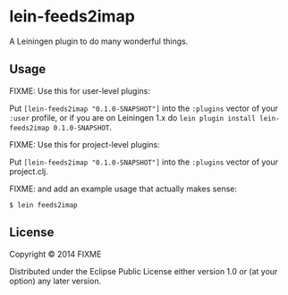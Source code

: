 # lein-feeds2imap

A Leiningen plugin to do many wonderful things.

## Usage

FIXME: Use this for user-level plugins:

Put `[lein-feeds2imap "0.1.0-SNAPSHOT"]` into the `:plugins` vector of your
`:user` profile, or if you are on Leiningen 1.x do `lein plugin install
lein-feeds2imap 0.1.0-SNAPSHOT`.

FIXME: Use this for project-level plugins:

Put `[lein-feeds2imap "0.1.0-SNAPSHOT"]` into the `:plugins` vector of your project.clj.

FIXME: and add an example usage that actually makes sense:

    $ lein feeds2imap

## License

Copyright © 2014 FIXME

Distributed under the Eclipse Public License either version 1.0 or (at
your option) any later version.
